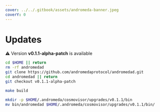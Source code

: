 ```yaml
---
cover: ../../.gitbook/assets/andromeda-banner.jpeg
coverY: 0
---
```


# Updates

⚠️ Version **v0.1.1-alpha-patch** is available

```bash
cd $HOME || return
rm -rf andromedad
git clone https://github.com/andromedaprotocol/andromedad.git
cd andromedad || return
git checkout v0.1.1-alpha-patch

make build

mkdir -p $HOME/.andromeda/cosmovisor/upgrades/v0.1.1/bin
mv bin/andromedad $HOME/.andromeda/cosmovisor/upgrades/v0.1.1/bin/
```
